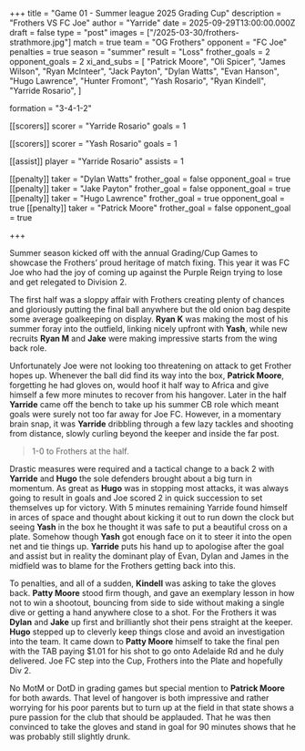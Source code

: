 +++
title = "Game 01 - Summer league 2025 Grading Cup"
description = "Frothers VS FC Joe"
author = "Yarride"
date = 2025-09-29T13:00:00.000Z
draft = false
type = "post"
images = ["/2025-03-30/frothers-strathmore.jpg"]
match = true
team = "OG Frothers"
opponent = "FC Joe"
penalties = true
season = "summer"
result = "Loss"
frother_goals = 2
opponent_goals = 2
xi_and_subs = [
  "Patrick Moore",
  "Oli Spicer",
  "James Wilson",
  "Ryan McInteer",
  "Jack Payton",
  "Dylan Watts",
  "Evan Hanson",
  "Hugo Lawrence",
  "Hunter Fromont",
  "Yash Rosario",
  "Ryan Kindell",
  "Yarride Rosario",
]

formation = "3-4-1-2"

[[scorers]]
scorer = "Yarride Rosario"
goals = 1


[[scorers]]
scorer = "Yash Rosario"
goals = 1

[[assist]]
player = "Yarride Rosario"
assists = 1

[[penalty]]
taker = "Dylan Watts"
frother_goal = false
opponent_goal = true
[[penalty]]
taker = "Jake Payton"
frother_goal = false
opponent_goal = true
[[penalty]]
taker = "Hugo Lawrence"
frother_goal = true
opponent_goal = true
[[penalty]]
taker = "Patrick Moore"
frother_goal = false
opponent_goal = true


+++

Summer season kicked off with the annual Grading/Cup Games to showcase the Frothers’ proud heritage of match fixing. This year it was FC Joe who had the joy of coming up against the Purple Reign trying to lose and get relegated to Division 2. 

The first half was a sloppy affair with Frothers creating plenty of chances and gloriously putting the final ball anywhere but the old onion bag despite some average goalkeeping on display. **Ryan K** was making the most of his summer foray into the outfield, linking nicely upfront with **Yash**, while new recruits **Ryan M** and **Jake** were making impressive starts from the wing back role. 

Unfortunately Joe were not looking too threatening on attack to get Frother hopes up. Whenever the ball did find its way into the box, **Patrick Moore**, forgetting he had gloves on, would hoof it half way to Africa and give himself a few more minutes to recover from his hangover. Later in the half **Yarride** came off the bench to take up his summer CB role which meant goals were surely not too far away for Joe FC. However, in a momentary brain snap, it was **Yarride** dribbling through a few lazy tackles and shooting from distance, slowly curling beyond the keeper and inside the far post. 

> 1-0 to Frothers at the half. 

Drastic measures were required and a tactical change to a back 2 with **Yarride** and **Hugo** the sole defenders brought about a big turn in momentum. As great as **Hugo** was in stopping most attacks, it was always going to result in goals and Joe scored 2 in quick succession to set themselves up for victory. With 5 minutes remaining Yarride found himself in arces of space and thought about kicking it out to run down the clock but seeing **Yash** in the box he thought it was safe to put a beautiful cross on a plate. Somehow though **Yash** got enough face on it to steer it into the open net and tie things up. **Yarride** puts his hand up to apologise after the goal and assist but in reality the dominant play of Evan, Dylan and James in the midfield was to blame for the Frothers getting back into this. 

To penalties, and all of a sudden, **Kindell** was asking to take the gloves back. **Patty Moore** stood firm though, and gave an exemplary lesson in how not to win a shootout, bouncing from side to side without making a single dive or getting a hand anywhere close to a shot. For the Frothers it was **Dylan** and **Jake** up first and brilliantly shot their pens straight at the keeper. **Hugo** stepped up to cleverly keep things close and avoid an investigation into the team. It came down to **Patty Moore** himself to take the final pen with the TAB paying $1.01 for his shot to go onto Adelaide Rd and he duly delivered. Joe FC step into the Cup, Frothers into the Plate and hopefully Div 2. 

No MotM or DotD in grading games but special mention to **Patrick Moore** for both awards. That level of hangover is both impressive and rather worrying for his poor parents but to turn up at the field in that state shows a pure passion for the club that should be applauded. That he was then convinced to take the gloves and stand in goal for 90 minutes shows that he was probably still slightly drunk.
